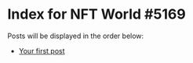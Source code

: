 # Index for NFT World #5169
Posts will be displayed in the order below:

- [Your first post](./001-first.md)

